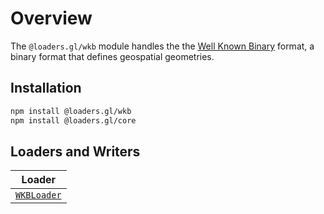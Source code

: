 # Overview

The `@loaders.gl/wkb` module handles the the [Well Known Binary](https://en.wikipedia.org/wiki/Well-known_text_representation_of_geometry) format, a binary format that defines geospatial geometries.

## Installation

```bash
npm install @loaders.gl/wkb
npm install @loaders.gl/core
```

## Loaders and Writers

| Loader                                                   |
| -------------------------------------------------------- |
| [`WKBLoader`](modules/wkt/docs/api-reference/wkb-loader) |

